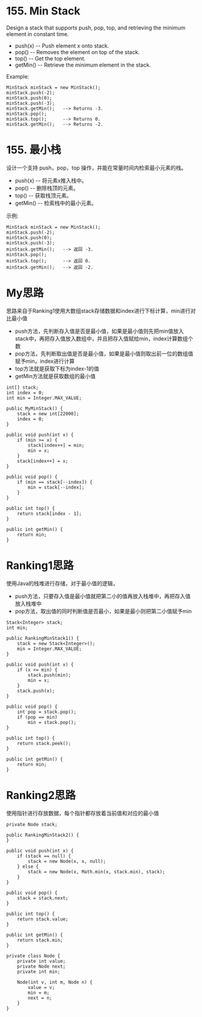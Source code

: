 # 155. Min Stack
Design a stack that supports push, pop, top, and retrieving the minimum element in constant time.

* push(x) -- Push element x onto stack.
* pop() -- Removes the element on top of the stack.
* top() -- Get the top element.
* getMin() -- Retrieve the minimum element in the stack.

Example:
```
MinStack minStack = new MinStack();
minStack.push(-2);
minStack.push(0);
minStack.push(-3);
minStack.getMin();   --> Returns -3.
minStack.pop();
minStack.top();      --> Returns 0.
minStack.getMin();   --> Returns -2.
```

# 155. 最小栈
设计一个支持 push，pop，top 操作，并能在常量时间内检索最小元素的栈。

* push(x) -- 将元素x推入栈中。
* pop() -- 删除栈顶的元素。
* top() -- 获取栈顶元素。
* getMin() -- 检索栈中的最小元素。

示例:
```
MinStack minStack = new MinStack();
minStack.push(-2);
minStack.push(0);
minStack.push(-3);
minStack.getMin();   --> 返回 -3.
minStack.pop();
minStack.top();      --> 返回 0.
minStack.getMin();   --> 返回 -2.
```

# My思路
思路来自于Ranking1使用大数组stack存储数据和index进行下标计算，min进行对比最小值
* push方法，先判断存入值是否是最小值，如果是最小值则先把min值放入stack中，再把存入值放入数组中，并且把存入值赋给min，index计算数组个数
* pop方法，先判断取出值是否是最小值，如果是最小值则取出前一位的数组值赋予min，index进行计算
* top方法就是获取下标为index-1的值
* getMin方法就是获取数组的最小值
```
int[] stack;
int index = 0;
int min = Integer.MAX_VALUE;

public MyMinStack() {
    stack = new int[22000];
    index = 0;
}

public void push(int x) {
    if (min >= x) {
        stack[index++] = min;
        min = x;
    }
    stack[index++] = x;
}

public void pop() {
    if (min == stack[--index]) {
        min = stack[--index];
    }
}

public int top() {
    return stack[index - 1];
}

public int getMin() {
    return min;
}
```

# Ranking1思路
使用Java的栈堆进行存储，对于最小值的逻辑，
* push方法，只要存入值是最小值就把第二小的值再放入栈堆中，再把存入值放入栈堆中
* pop方法，取出值的同时判断值是否最小，如果是最小则把第二小值赋予min
```
Stack<Integer> stack;
int min;

public RankingMinStack1() {
    stack = new Stack<Integer>();
    min = Integer.MAX_VALUE;
}

public void push(int x) {
    if (x <= min) {
        stack.push(min);
        min = x;
    }
    stack.push(x);
}

public void pop() {
    int pop = stack.pop();
    if (pop == min)
        min = stack.pop();
}

public int top() {
    return stack.peek();
}

public int getMin() {
    return min;
}
```

# Ranking2思路
使用指针进行存放数据，每个指针都存放着当前值和对应的最小值
```
private Node stack;

public RankingMinStack2() {
}

public void push(int x) {
    if (stack == null) {
        stack = new Node(x, x, null);
    } else {
        stack = new Node(x, Math.min(x, stack.min), stack);
    }
}

public void pop() {
    stack = stack.next;
}

public int top() {
    return stack.value;
}

public int getMin() {
    return stack.min;
}

private class Node {
    private int value;
    private Node next;
    private int min;

    Node(int v, int m, Node n) {
        value = v;
        min = m;
        next = n;
    }
}
```